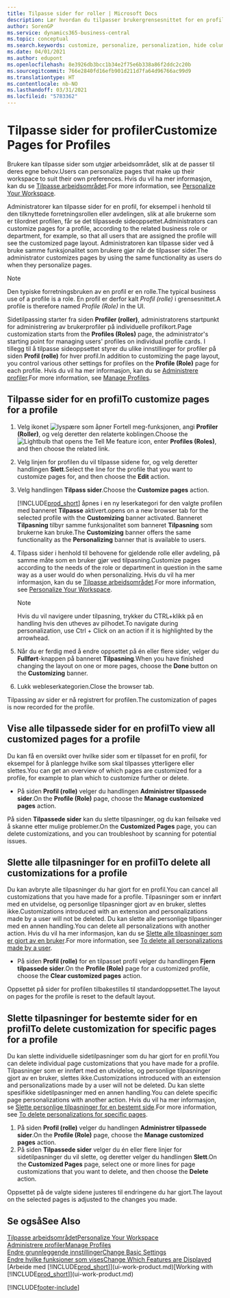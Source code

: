 ```yaml
---
title: Tilpasse sider for roller | Microsoft Docs
description: Lær hvordan du tilpasser brukergrensesnittet for en profil (rolle), slik at alle brukere som har tilordnet rollen, ser et tilpasset arbeidsområde.
author: SorenGP
ms.service: dynamics365-business-central
ms.topic: conceptual
ms.search.keywords: customize, personalize, personalization, hide columns, remove fields, move fields
ms.date: 04/01/2021
ms.author: edupont
ms.openlocfilehash: 8e3926db3bcc1b34e2f75e6b338a86f2ddc2c20b
ms.sourcegitcommit: 766e2840fd16efb901d211d7fa64d96766ac99d9
ms.translationtype: HT
ms.contentlocale: nb-NO
ms.lasthandoff: 03/31/2021
ms.locfileid: "5783362"
---
```

# <a name="customize-pages-for-profiles"></a><span data-ttu-id="af155-103">Tilpasse sider for profiler</span><span class="sxs-lookup"><span data-stu-id="af155-103">Customize Pages for Profiles</span></span>
<span data-ttu-id="af155-104">Brukere kan tilpasse sider som utgjør arbeidsområdet, slik at de passer til deres egne behov.</span><span class="sxs-lookup"><span data-stu-id="af155-104">Users can personalize pages that make up their workspace to suit their own preferences.</span></span> <span data-ttu-id="af155-105">Hvis du vil ha mer informasjon, kan du se [Tilpasse arbeidsområdet](ui-personalization-user.md).</span><span class="sxs-lookup"><span data-stu-id="af155-105">For more information, see [Personalize Your Workspace](ui-personalization-user.md).</span></span>

<span data-ttu-id="af155-106">Administratorer kan tilpasse sider for en profil, for eksempel i henhold til den tilknyttede forretningsrollen eller avdelingen, slik at alle brukerne som er tilordnet profilen, får se det tilpassede sideoppsettet.</span><span class="sxs-lookup"><span data-stu-id="af155-106">Administrators can customize pages for a profile, according to the related business role or department, for example, so that all users that are assigned the profile will see the customized page layout.</span></span> <span data-ttu-id="af155-107">Administratoren kan tilpasse sider ved å bruke samme funksjonalitet som brukere gjør når de tilpasser sider.</span><span class="sxs-lookup"><span data-stu-id="af155-107">The administrator customizes pages by using the same functionality as users do when they personalize pages.</span></span>

> [!NOTE]
> <span data-ttu-id="af155-108">Den typiske forretningsbruken av en profil er en rolle.</span><span class="sxs-lookup"><span data-stu-id="af155-108">The typical business use of a profile is a role.</span></span> <span data-ttu-id="af155-109">En profil er derfor kalt *Profil (rolle)* i grensesnittet.</span><span class="sxs-lookup"><span data-stu-id="af155-109">A profile is therefore named *Profile (Role)* in the UI.</span></span>

<span data-ttu-id="af155-110">Sidetilpassing starter fra siden **Profiler (roller)**, administratorens startpunkt for administrering av brukerprofiler på individuelle profilkort.</span><span class="sxs-lookup"><span data-stu-id="af155-110">Page customization starts from the **Profiles (Roles)** page, the administrator's starting point for managing users' profiles on individual profile cards.</span></span> <span data-ttu-id="af155-111">I tillegg til å tilpasse sideoppsettet styrer du ulike innstillinger for profiler på siden **Profil (rolle)** for hver profil.</span><span class="sxs-lookup"><span data-stu-id="af155-111">In addition to customizing the page layout, you control various other settings for profiles on the **Profile (Role)** page for each profile.</span></span> <span data-ttu-id="af155-112">Hvis du vil ha mer informasjon, kan du se [Administrere profiler](admin-users-profiles-roles.md).</span><span class="sxs-lookup"><span data-stu-id="af155-112">For more information, see [Manage Profiles](admin-users-profiles-roles.md).</span></span>

## <a name="to-customize-pages-for-a-profile"></a><span data-ttu-id="af155-113">Tilpasse sider for en profil</span><span class="sxs-lookup"><span data-stu-id="af155-113">To customize pages for a profile</span></span>
1. <span data-ttu-id="af155-114">Velg ikonet ![lyspære som åpner Fortell meg-funksjonen](media/ui-search/search_small.png "Fortell hva du vil gjøre"), angi **Profiler (Roller)**, og velg deretter den relaterte koblingen.</span><span class="sxs-lookup"><span data-stu-id="af155-114">Choose the ![Lightbulb that opens the Tell Me feature](media/ui-search/search_small.png "Tell me what you want to do") icon, enter **Profiles (Roles)**, and then choose the related link.</span></span>
2. <span data-ttu-id="af155-115">Velg linjen for profilen du vil tilpasse sidene for, og velg deretter handlingen **Slett**.</span><span class="sxs-lookup"><span data-stu-id="af155-115">Select the line for the profile that you want to customize pages for, and then choose the **Edit** action.</span></span>
3. <span data-ttu-id="af155-116">Velg handlingen **Tilpass sider**.</span><span class="sxs-lookup"><span data-stu-id="af155-116">Choose the **Customize pages** action.</span></span>

    [!INCLUDE[prod_short](includes/prod_short.md)] <span data-ttu-id="af155-117">åpnes i en ny leserkategori for den valgte profilen med banneret **Tilpasse** aktivert.</span><span class="sxs-lookup"><span data-stu-id="af155-117">opens on a new browser tab for the selected profile with the **Customizing** banner activated.</span></span> <span data-ttu-id="af155-118">Banneret **Tilpasning** tilbyr samme funksjonalitet som banneret **Tilpasning** som brukerne kan bruke.</span><span class="sxs-lookup"><span data-stu-id="af155-118">The **Customizing** banner offers the same functionality as the **Personalizing** banner that is available to users.</span></span>

4. <span data-ttu-id="af155-119">Tilpass sider i henhold til behovene for gjeldende rolle eller avdeling, på samme måte som en bruker gjør ved tilpasning.</span><span class="sxs-lookup"><span data-stu-id="af155-119">Customize pages according to the needs of the role or department in question in the same way as a user would do when personalizing.</span></span> <span data-ttu-id="af155-120">Hvis du vil ha mer informasjon, kan du se [Tilpasse arbeidsområdet](ui-personalization-user.md).</span><span class="sxs-lookup"><span data-stu-id="af155-120">For more information, see [Personalize Your Workspace](ui-personalization-user.md).</span></span>

    > [!NOTE]
    > <span data-ttu-id="af155-121">Hvis du vil navigere under tilpasning, trykker du CTRL+klikk på en handling hvis den utheves av pilhodet.</span><span class="sxs-lookup"><span data-stu-id="af155-121">To navigate during personalization, use Ctrl + Click on an action if it is highlighted by the arrowhead.</span></span>

5. <span data-ttu-id="af155-122">Når du er ferdig med å endre oppsettet på én eller flere sider, velger du **Fullført**-knappen på banneret **Tilpasning**.</span><span class="sxs-lookup"><span data-stu-id="af155-122">When you have finished changing the layout on one or more pages, choose the **Done** button on the **Customizing** banner.</span></span>
6. <span data-ttu-id="af155-123">Lukk webleserkategorien.</span><span class="sxs-lookup"><span data-stu-id="af155-123">Close the browser tab.</span></span>

<span data-ttu-id="af155-124">Tilpassing av sider er nå registrert for profilen.</span><span class="sxs-lookup"><span data-stu-id="af155-124">The customization of pages is now recorded for the profile.</span></span>

## <a name="to-view-all-customized-pages-for-a-profile"></a><span data-ttu-id="af155-125">Vise alle tilpassede sider for en profil</span><span class="sxs-lookup"><span data-stu-id="af155-125">To view all customized pages for a profile</span></span>

<span data-ttu-id="af155-126">Du kan få en oversikt over hvilke sider som er tilpasset for en profil, for eksempel for å planlegge hvilke som skal tilpasses ytterligere eller slettes.</span><span class="sxs-lookup"><span data-stu-id="af155-126">You can get an overview of which pages are customized for a profile, for example to plan which to customize further or delete.</span></span>

- <span data-ttu-id="af155-127">På siden **Profil (rolle)** velger du handlingen **Administrer tilpassede sider**.</span><span class="sxs-lookup"><span data-stu-id="af155-127">On the **Profile (Role)** page, choose the **Manage customized pages** action.</span></span>

<span data-ttu-id="af155-128">På siden **Tilpassede sider** kan du slette tilpasninger, og du kan feilsøke ved å skanne etter mulige problemer.</span><span class="sxs-lookup"><span data-stu-id="af155-128">On the **Customized Pages** page, you can delete customizations, and you can troubleshoot by scanning for potential issues.</span></span>  

## <a name="to-delete-all-customizations-for-a-profile"></a><span data-ttu-id="af155-129">Slette alle tilpasninger for en profil</span><span class="sxs-lookup"><span data-stu-id="af155-129">To delete all customizations for a profile</span></span>
<span data-ttu-id="af155-130">Du kan avbryte alle tilpasninger du har gjort for en profil.</span><span class="sxs-lookup"><span data-stu-id="af155-130">You can cancel all customizations that you have made for a profile.</span></span> <span data-ttu-id="af155-131">Tilpasninger som er innført med en utvidelse, og personlige tilpasninger gjort av en bruker, slettes ikke.</span><span class="sxs-lookup"><span data-stu-id="af155-131">Customizations introduced with an extension and personalizations made by a user will not be deleted.</span></span> <span data-ttu-id="af155-132">Du kan slette alle personlige tilpasninger med en annen handling.</span><span class="sxs-lookup"><span data-stu-id="af155-132">You can delete all personalizations with another action.</span></span> <span data-ttu-id="af155-133">Hvis du vil ha mer informasjon, kan du se [Slette alle tilpasninger som er gjort av en bruker](admin-users-profiles-roles.md#to-delete-all-personalizations-made-by-a-user).</span><span class="sxs-lookup"><span data-stu-id="af155-133">For more information, see [To delete all personalizations made by a user](admin-users-profiles-roles.md#to-delete-all-personalizations-made-by-a-user).</span></span>

- <span data-ttu-id="af155-134">På siden **Profil (rolle)** for en tilpasset profil velger du handlingen **Fjern tilpassede sider**.</span><span class="sxs-lookup"><span data-stu-id="af155-134">On the **Profile (Role)** page for a customized profile, choose the **Clear customized pages** action.</span></span>

<span data-ttu-id="af155-135">Oppsettet på sider for profilen tilbakestilles til standardoppsettet.</span><span class="sxs-lookup"><span data-stu-id="af155-135">The layout on pages for the profile is reset to the default layout.</span></span>  

## <a name="to-delete-customization-for-specific-pages-for-a-profile"></a><span data-ttu-id="af155-136">Slette tilpasninger for bestemte sider for en profil</span><span class="sxs-lookup"><span data-stu-id="af155-136">To delete customization for specific pages for a profile</span></span>
<span data-ttu-id="af155-137">Du kan slette individuelle sidetilpasninger som du har gjort for en profil.</span><span class="sxs-lookup"><span data-stu-id="af155-137">You can delete individual page customizations that you have made for a profile.</span></span> <span data-ttu-id="af155-138">Tilpasninger som er innført med en utvidelse, og personlige tilpasninger gjort av en bruker, slettes ikke.</span><span class="sxs-lookup"><span data-stu-id="af155-138">Customizations introduced with an extension and personalizations made by a user will not be deleted.</span></span> <span data-ttu-id="af155-139">Du kan slette spesifikke sidetilpasninger med en annen handling.</span><span class="sxs-lookup"><span data-stu-id="af155-139">You can delete specific page personalizations with another action.</span></span> <span data-ttu-id="af155-140">Hvis du vil ha mer informasjon, se [Slette personlige tilpasninger for en bestemt side](admin-users-profiles-roles.md#to-delete-personalizations-for-specific-pages).</span><span class="sxs-lookup"><span data-stu-id="af155-140">For more information, see [To delete personalizations for specific pages](admin-users-profiles-roles.md#to-delete-personalizations-for-specific-pages).</span></span>

1. <span data-ttu-id="af155-141">På siden **Profil (rolle)** velger du handlingen **Administrer tilpassede sider**.</span><span class="sxs-lookup"><span data-stu-id="af155-141">On the **Profile (Role)** page, choose the **Manage customized pages** action.</span></span>
2. <span data-ttu-id="af155-142">På siden **Tilpassede sider** velger du én eller flere linjer for sidetilpasninger du vil slette, og deretter velger du handlingen **Slett**.</span><span class="sxs-lookup"><span data-stu-id="af155-142">On the **Customized Pages** page, select one or more lines for page customizations that you want to delete, and then choose the **Delete** action.</span></span>

<span data-ttu-id="af155-143">Oppsettet på de valgte sidene justeres til endringene du har gjort.</span><span class="sxs-lookup"><span data-stu-id="af155-143">The layout on the selected pages is adjusted to the changes you made.</span></span>

## <a name="see-also"></a><span data-ttu-id="af155-144">Se også</span><span class="sxs-lookup"><span data-stu-id="af155-144">See Also</span></span>

[<span data-ttu-id="af155-145">Tilpasse arbeidsområdet</span><span class="sxs-lookup"><span data-stu-id="af155-145">Personalize Your Workspace</span></span>](ui-personalization-user.md)  
[<span data-ttu-id="af155-146">Administrere profiler</span><span class="sxs-lookup"><span data-stu-id="af155-146">Manage Profiles</span></span>](admin-users-profiles-roles.md)  
[<span data-ttu-id="af155-147">Endre grunnleggende innstillinger</span><span class="sxs-lookup"><span data-stu-id="af155-147">Change Basic Settings</span></span>](ui-change-basic-settings.md)  
[<span data-ttu-id="af155-148">Endre hvilke funksjoner som vises</span><span class="sxs-lookup"><span data-stu-id="af155-148">Change Which Features are Displayed</span></span>](ui-experiences.md)  
<span data-ttu-id="af155-149">[Arbeide med [!INCLUDE[prod_short](includes/prod_short.md)]](ui-work-product.md)</span><span class="sxs-lookup"><span data-stu-id="af155-149">[Working with [!INCLUDE[prod_short](includes/prod_short.md)]](ui-work-product.md)</span></span>  


[!INCLUDE[footer-include](includes/footer-banner.md)]